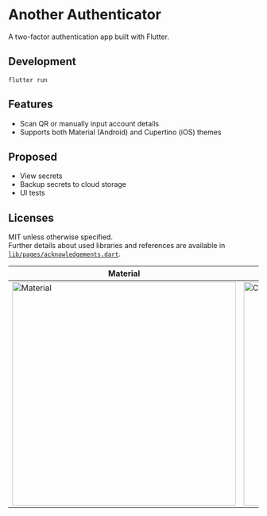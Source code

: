 # Another Authenticator
A two-factor authentication app built with Flutter.

## Development
`flutter run`

## Features
- Scan QR or manually input account details
- Supports both Material (Android) and Cupertino (iOS) themes

## Proposed
- View secrets
- Backup secrets to cloud storage
- UI tests

## Licenses
MIT unless otherwise specified.\
Further details about used libraries and references are available in
[`lib/pages/acknowledgements.dart`](lib/pages/acknowledgements.dart).

|Material|Cupertino|
|----|----|
|<img src="../readme-assets/material.png" alt="Material" height="450">|<img src="../readme-assets/cupertino.png" alt="Cupertino" height="450">|
